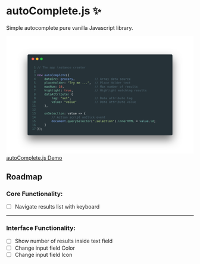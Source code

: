 # autoComplete.js :sparkles:
Simple autocomplete pure vanilla Javascript library.

![autoComplete.js Initialization](./README/img/autoComplete.js.png "autoComplete.js Initialization")
[autoComplete.js Demo](https://www.tarekraafat.com/dev/projects/autoComplete/)

## Roadmap

### Core Functionality:
- [ ] Navigate results list with keyboard

----

### Interface Functionality:
- [ ] Show number of results inside text field
- [ ] Change input field Color
- [ ] Change input field Icon

</div>
</div>